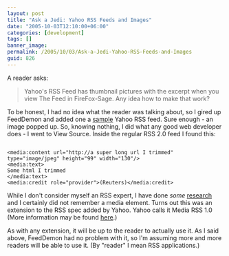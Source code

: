 ```yaml
---
layout: post
title: "Ask a Jedi: Yahoo RSS Feeds and Images"
date: "2005-10-03T12:10:00+06:00"
categories: [development]
tags: []
banner_image: 
permalink: /2005/10/03/Ask-a-Jedi-Yahoo-RSS-Feeds-and-Images
guid: 826
---
```


A reader asks:

<blockquote>
Yahoo's RSS Feed has thumbnail pictures with the excerpt when you view The Feed in FireFox-Sage. Any idea how to make that work?
</blockquote>

To be honest, I had no idea what the reader was talking about, so I gired up FeedDemon and added one a <a href="http://rss.news.yahoo.com/rss/oddlyenough">sample</a> Yahoo RSS feed. Sure enough - an image popped up. So, knowing nothing, I did what any good web developer does - I went to View Source. Inside the regular RSS 2.0 feed I found this:

<code>
&lt;media:content url="http://a super long url I trimmed" type="image/jpeg" height="99" width="130"/&gt;
&lt;media:text&gt;
Some html I trimmed
&lt;/media:text&gt;
&lt;media:credit role="provider"&gt;(Reuters)&lt;/media:credit&gt;
</code>

While I don't consider myself an RSS expert, I have done <i>some</i> <a href="http://blogs.law.harvard.edu/tech/rss">research</a> and I certainly did not remember a media element. Turns out this was an extension to the RSS spec added by Yahoo. Yahoo calls it Media RSS 1.0 (More information may be found <a href="http://search.yahoo.com/mrss">here</a>.) 

As with any extension, it will be up to the reader to actually use it. As I said above, FeedDemon had no problem with it, so I'm assuming more and more readers will be able to use it. (By "reader" I mean RSS applications.)